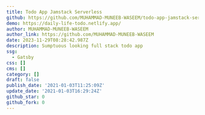 ```yaml
---
title: Todo App Jamstack Serverless
github: https://github.com/MUHAMMAD-MUNEEB-WASEEM/todo-app-jamstack-serverless
demo: https://daily-life-todo.netlify.app/
author: MUHAMMAD-MUNEEB-WASEEM
author_link: https://github.com/MUHAMMAD-MUNEEB-WASEEM
date: 2023-11-29T08:28:42.987Z
description: Sumptuous looking full stack todo app
ssg:
  - Gatsby
css: []
cms: []
category: []
draft: false
publish_date: '2021-01-03T11:25:09Z'
update_date: '2021-01-03T16:29:24Z'
github_star: 0
github_fork: 0
---
```

